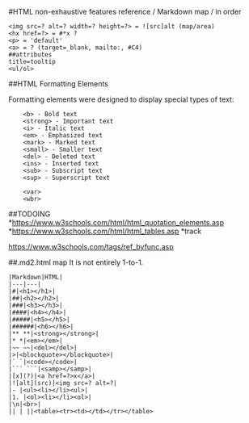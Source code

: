 #HTML non-exhaustive features reference / Markdown map / in order

```
<img src=? alt=? width=? height=?> = ![src]alt (map/area)
<hx href=?> = #*x ?
<p> = 'default'
<a> = ? (target=_blank, mailto:, #C4)
##attributes
title=tooltip
<ul/ol>
```

##HTML Formatting Elements

Formatting elements were designed to display special types of text:
```
    <b> - Bold text
    <strong> - Important text
    <i> - Italic text
    <em> - Emphasized text
    <mark> - Marked text
    <small> - Smaller text
    <del> - Deleted text
    <ins> - Inserted text
    <sub> - Subscript text
    <sup> - Superscript text

    <var>
    <wbr>
```      
##TODOING
*https://www.w3schools.com/html/html_quotation_elements.asp
*https://www.w3schools.com/html/html_tables.asp
*track

https://www.w3schools.com/tags/ref_byfunc.asp

##.md2.html map
It is not entirely 1-to-1.
```
|Markdown|HTML|
|---|---|
|#|<h1></h1>|
|##|<h2></h2>|
|###|<h3></h3>|
|####|<h4></h4>|
|#####|<h5></h5>|
|######|<h6></h6>|
|** **|<strong></strong>|
|* *|<em></em>|
|~~ ~~|<del></del>|
|>|<blockquote></blockquote>|
|` `|<code></code>|
|``` ```|<samp></samp>|
|[x](?)|<a href=?>x</a>|
|![alt](src)|<img src=? alt=?|
|- |<ul><li></li><ul>|
|1. |<ol><li></li><ol>|
|\n|<br>|
|| | ||<table><tr><td></td></tr></table>
```
